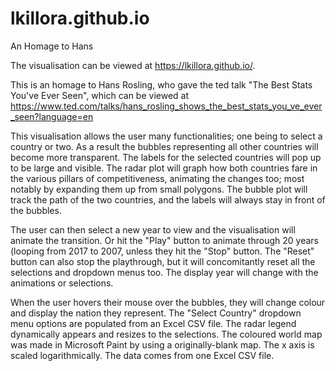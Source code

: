 # lkillora.github.io
An Homage to Hans

The visualisation can be viewed at https://lkillora.github.io/.

This is an homage to Hans Rosling, who gave the ted talk "The Best Stats You've Ever Seen", which can be viewed at https://www.ted.com/talks/hans_rosling_shows_the_best_stats_you_ve_ever_seen?language=en

This visualisation allows the user many functionalities; one being to select a country or two. 
As a result the bubbles representing all other countries will become more transparent. 
The labels for the selected countries will pop up to be large and visible.
The radar plot will graph how both countries fare in the various pillars of
competitiveness, animating the changes too; most notably by expanding them up from small polygons.
The bubble plot will track the path of the two countries, and the labels will always stay in front of the bubbles.

The user can then select a new year to view and the visualisation will animate the transition.
Or hit the "Play" button to animate through 20 years (looping from 2017 to 2007, unless they hit the "Stop" button. 
The "Reset" button can also stop the playthrough, but it will concomitantly reset all the selections and dropdown menus too.
The display year will change with the animations or selections.

When the user hovers their mouse over the bubbles, they will change colour 
and display the nation they represent.
The "Select Country" dropdown menu options are populated from an Excel CSV file.
The radar legend dynamically appears and resizes to the selections.
The coloured world map was made in Microsoft Paint by using a originally-blank map.
The x axis is scaled logarithmically.
The data comes from one Excel CSV file.

